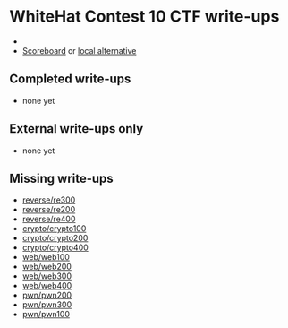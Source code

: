 # WhiteHat Contest 10 CTF write-ups

* <TODO>
* [Scoreboard](TODO) or [local alternative](TODOLOCAL)

## Completed write-ups

* none yet

## External write-ups only

* none yet

## Missing write-ups

* [reverse/re300](reverse/re300)
* [reverse/re200](reverse/re200)
* [reverse/re400](reverse/re400)
* [crypto/crypto100](crypto/crypto100)
* [crypto/crypto200](crypto/crypto200)
* [crypto/crypto400](crypto/crypto400)
* [web/web100](web/web100)
* [web/web200](web/web200)
* [web/web300](web/web300)
* [web/web400](web/web400)
* [pwn/pwn200](pwn/pwn200)
* [pwn/pwn300](pwn/pwn300)
* [pwn/pwn100](pwn/pwn100)